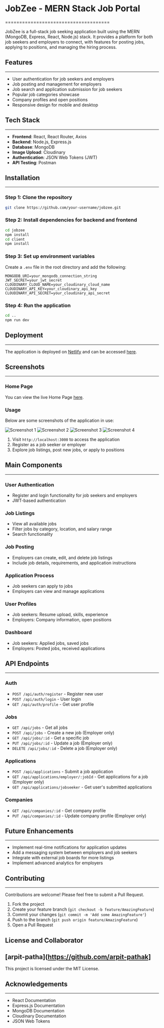 # JobZee - MERN Stack Job Portal
=====================================

JobZee is a full-stack job seeking application built using the MERN (MongoDB, Express, React, Node.js) stack. It provides a platform for both job seekers and employers to connect, with features for posting jobs, applying to positions, and managing the hiring process.

## Features
------------

- User authentication for job seekers and employers
- Job posting and management for employers
- Job search and application submission for job seekers
- Popular job categories showcase
- Company profiles and open positions
- Responsive design for mobile and desktop

## Tech Stack
-------------

- **Frontend**: React, React Router, Axios
- **Backend**: Node.js, Express.js
- **Database**: MongoDB
- **Image Upload**: Cloudinary
- **Authentication**: JSON Web Tokens (JWT)
- **API Testing**: Postman

## Installation
------------

### Step 1: Clone the repository

```bash
git clone https://github.com/your-username/jobzee.git
```

### Step 2: Install dependencies for backend and frontend

```bash
cd jobzee
npm install
cd client
npm install
```

### Step 3: Set up environment variables

Create a `.env` file in the root directory and add the following:

```plaintext
MONGODB_URI=your_mongodb_connection_string
JWT_SECRET=your_jwt_secret
CLOUDINARY_CLOUD_NAME=your_cloudinary_cloud_name
CLOUDINARY_API_KEY=your_cloudinary_api_key
CLOUDINARY_API_SECRET=your_cloudinary_api_secret
```

### Step 4: Run the application

```bash
cd ..
npm run dev
```

## Deployment
-------------

The application is deployed on [Netlify](https://jobquest-web-app.netlify.app) and can be accessed [here](https://jobquest-web-app.netlify.app).

## Screenshots
-------------

### Home Page

You can view the live Home Page [here](https://jobquest-web-app.netlify.app/).

### Usage

Below are some screenshots of the application in use:

![Screenshot 1](https://github.com/user-attachments/assets/a4133ef8-bf6e-4d13-a7ad-a4ef1594ea56)
![Screenshot 2](https://github.com/user-attachments/assets/5bc52928-50b3-493a-adbe-6b9c4a39fd38)
![Screenshot 3](https://github.com/user-attachments/assets/31f03db4-df47-4990-aea8-97c4405fd4e2)
![Screenshot 4](https://github.com/user-attachments/assets/db5c326f-5fc0-455c-821c-02581c587cf9)


1. Visit `http://localhost:3000` to access the application
2. Register as a job seeker or employer
3. Explore job listings, post new jobs, or apply to positions

## Main Components
------------------

### User Authentication

* Register and login functionality for job seekers and employers
* JWT-based authentication

### Job Listings

* View all available jobs
* Filter jobs by category, location, and salary range
* Search functionality

### Job Posting

* Employers can create, edit, and delete job listings
* Include job details, requirements, and application instructions

### Application Process

* Job seekers can apply to jobs
* Employers can view and manage applications

### User Profiles

* Job seekers: Resume upload, skills, experience
* Employers: Company information, open positions

### Dashboard

* Job seekers: Applied jobs, saved jobs
* Employers: Posted jobs, received applications

## API Endpoints
----------------

### Auth

* `POST /api/auth/register` - Register new user
* `POST /api/auth/login` - User login
* `GET /api/auth/profile` - Get user profile

### Jobs

* `GET /api/jobs` - Get all jobs
* `POST /api/jobs` - Create a new job (Employer only)
* `GET /api/jobs/:id` - Get a specific job
* `PUT /api/jobs/:id` - Update a job (Employer only)
* `DELETE /api/jobs/:id` - Delete a job (Employer only)

### Applications

* `POST /api/applications` - Submit a job application
* `GET /api/applications/employer/:jobId` - Get applications for a job (Employer only)
* `GET /api/applications/jobseeker` - Get user's submitted applications

### Companies

* `GET /api/companies/:id` - Get company profile
* `PUT /api/companies/:id` - Update company profile (Employer only)

## Future Enhancements
---------------------

* Implement real-time notifications for application updates
* Add a messaging system between employers and job seekers
* Integrate with external job boards for more listings
* Implement advanced analytics for employers

## Contributing
------------

Contributions are welcome! Please feel free to submit a Pull Request.

1. Fork the project
2. Create your feature branch (`git checkout -b feature/AmazingFeature`)
3. Commit your changes (`git commit -m 'Add some AmazingFeature'`)
4. Push to the branch (`git push origin feature/AmazingFeature`)
5. Open a Pull Request

## License and Collaborator
[arpit-patha](https://github.com/arpit-pathak]
-------

This project is licensed under the MIT License.

## Acknowledgements
------------------

* React Documentation
* Express.js Documentation
* MongoDB Documentation
* Cloudinary Documentation
* JSON Web Tokens
```

